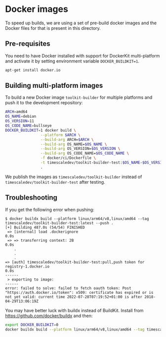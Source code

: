 # Docker images

To speed up builds, we are using a set of pre-build docker images and
the Docker files for that is present in this directory.

## Pre-requisites

You need to have Docker installed with support for DockerKit multi-platform
and activate it by setting environment variable `DOCKER_BUILDKIT=1`.

```bash
apt-get install docker.io
```

## Building multi-platform images

To build a new Docker image `toolkit-builder` for multiple platforms and push
it to the development repository:

```bash
ARCH=amd64
OS_NAME=debian
OS_VERSION=11
OS_CODE_NAME=bullseye
DOCKER_BUILDKIT=1 docker build \
                --platform $ARCH \
                --build-arg ARCH=$ARCH \
                --build-arg OS_NAME=$OS_NAME \
                --build-arg OS_VERSION=$OS_VERSION \
                --build-arg OS_CODE_NAME=$OS_CODE_NAME \
                -f docker/ci/Dockerfile \
                -t timescaledev/toolkit-builder-test:$OS_NAME-$OS_VERSION-$ARCH \
                .
```

We publish the images as `timescaledev/toolkit-builder` instead of
`timescaledev/toolkit-builder-test` after testing.

## Troubleshooting

If you get the following error when pushing:

```
$ docker buildx build --platform linux/arm64/v8,linux/amd64 --tag timescaledev/toolkit-builder-test:latest --push .
[+] Building 487.0s (54/54) FINISHED
 => [internal] load .dockerignore                                                                                                                                                                        0.0s
 => => transferring context: 2B                                                                                                                                                                          0.0s
    .
    .
    .
=> [auth] timescaledev/toolkit-builder-test:pull,push token for registry-1.docker.io                                                                                                                           0.0s
------
 > exporting to image:
------
error: failed to solve: failed to fetch oauth token: Post "https://auth.docker.io/token": x509: certificate has expired or is not yet valid: current time 2022-07-28T07:19:52+01:00 is after 2018-04-29T13:06:19Z
```

You may have better luck with buildx instead of BuildKit.
Install from https://github.com/docker/buildx and then:

```bash
export DOCKER_BUILDKIT=0
docker buildx build --platform linux/arm64/v8,linux/amd64 --tag timescaledev/toolkit-builder-test:latest --push .
```
